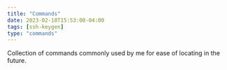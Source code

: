 ```yaml
---
title: "Commands"
date: 2023-02-18T15:53:00-04:00
tags: [ssh-keygen]
type: "commands"
---
```

Collection of commands commonly used by me for ease of locating in the future.
